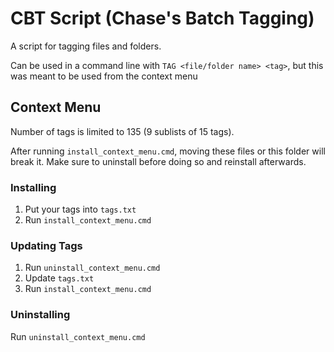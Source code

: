 # CBT Script (Chase's Batch Tagging)

A script for tagging files and folders.

Can be used in a command line with `TAG <file/folder name> <tag>`, but this was meant to be used from the context menu

## Context Menu

Number of tags is limited to 135 (9 sublists of 15 tags).

After running `install_context_menu.cmd`, moving these files or this folder will break it. Make sure to uninstall before doing so and reinstall afterwards.

### Installing

1. Put your tags into `tags.txt`
2. Run `install_context_menu.cmd`

### Updating Tags

1. Run `uninstall_context_menu.cmd`
2. Update `tags.txt`
3. Run `install_context_menu.cmd`

### Uninstalling

Run `uninstall_context_menu.cmd`